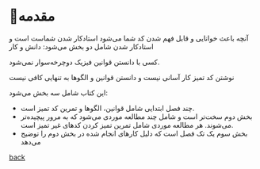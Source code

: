 # 🚧مقدمه

آنچه باعث خوانایی و قابل فهم شدن کد شما می‌شود استادکار شدن شماست است و استادکار شدن شامل دو بخش می‌شود: دانش و کار

کسی با دانستن قوانین فیزیک دوچرخه‌سوار نمی‌شود.

نوشتن کد تمیز کار آسانی نیست و دانستن قوانین و الگوها به تنهایی کافی نیست

این کتاب شامل سه بخش می‌شود:
- چند فصل ابتدایی شامل قوانین، الگوها و تمرین کد تمیز است.
- بخش دوم سخت‌تر است و شامل چند مطالعه موردی می‌شود که به مرور پیچیده‌تر می‌شوند. هر مطالعه موردی شامل تمرین تمیز کردن کدهای غیر تمیز است.
- بخش سوم یک تک فصل است که دلیل کارهای انجام شده در بخش دوم را توضیح می‌دهد

[back](README.md)
